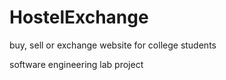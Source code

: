 # HostelExchange
buy, sell or exchange website for college students

software engineering lab project
